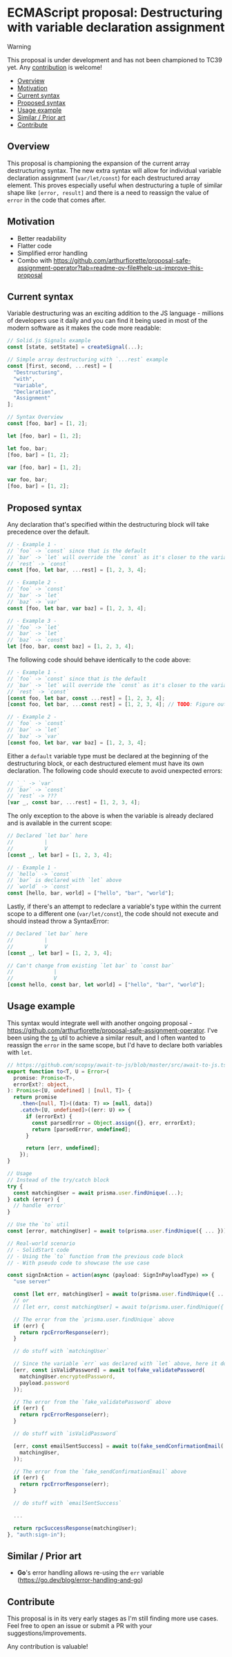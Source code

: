 # ECMAScript proposal: Destructuring with variable declaration assignment

> [!WARNING]
> This proposal is under development and has not been championed to TC39 yet. Any [contribution](#contribute) is welcome!

- [Overview](#overview)
- [Motivation](#motivation)
- [Current syntax](#current-syntax)
- [Proposed syntax](#proposed-syntax)
- [Usage example](#usage-example)
- [Similar / Prior art](#similar--prior-art)
- [Contribute](#contribute)

## Overview

This proposal is championing the expansion of the current array destructuring syntax. The new extra syntax will allow for individual variable declaration assignment (`var/let/const`) for each destructured array element. This proves especially useful when destructuring a tuple of similar shape like `[error, result]` and there is a need to reassign the value of `error` in the code that comes after.

## Motivation
<!-- TODO -->
- Better readability
- Flatter code
- Simplified error handling
- Combo with https://github.com/arthurfiorette/proposal-safe-assignment-operator?tab=readme-ov-file#help-us-improve-this-proposal

## Current syntax

Variable destructuring was an exciting addition to the JS language - millions of developers use it daily and you can find it being used in most of the modern software as it makes the code more readable:

```typescript
// Solid.js Signals example
const [state, setState] = createSignal(...);

// Simple array destructuring with `...rest` example
const [first, second, ...rest] = [
  "Destructuring",
  "with",
  "Variable",
  "Declaration",
  "Assignment"
];
```

```typescript
// Syntax Overview
const [foo, bar] = [1, 2];

let [foo, bar] = [1, 2];

let foo, bar;
[foo, bar] = [1, 2];

var [foo, bar] = [1, 2];

var foo, bar;
[foo, bar] = [1, 2];
```

## Proposed syntax

Any declaration that's specified within the destructuring block will take precedence over the default.

```typescript
// - Example 1 -
// `foo` -> `const` since that is the default
// `bar` -> `let` will override the `const` as it's closer to the variable
// `rest` -> `const`
const [foo, let bar, ...rest] = [1, 2, 3, 4];

// - Example 2 -
// `foo` -> `const`
// `bar` -> `let`
// `baz` -> `var`
const [foo, let bar, var baz] = [1, 2, 3, 4];

// - Example 3 -
// `foo` -> `let`
// `bar` -> `let`
// `baz` -> `const`
let [foo, bar, const baz] = [1, 2, 3, 4];
```

The following code should behave identically to the code above:

```typescript
// - Example 1 -
// `foo` -> `const` since that is the default
// `bar` -> `let` will override the `const` as it's closer to the variable
// `rest` -> `const`
[const foo, let bar, const ...rest] = [1, 2, 3, 4];
[const foo, let bar, ...const rest] = [1, 2, 3, 4]; // TODO: Figure out where to place the `...`

// - Example 2 -
// `foo` -> `const`
// `bar` -> `let`
// `baz` -> `var`
[const foo, let bar, var baz] = [1, 2, 3, 4];
```

Either a `default` variable type must be declared at the beginning of the destructuring block, or each destructured element must have its own declaration. The following code should execute to avoid unexpected errors:

```typescript
// `_` -> `var`
// `bar` -> `const`
// `rest` -> ???
[var _, const bar, ...rest] = [1, 2, 3, 4];
```

The only exception to the above is when the variable is already declared and is available in the current scope:

```typescript
// Declared `let bar` here
//          |
//          V
[const _, let bar] = [1, 2, 3, 4];

// - Example 1 -
// `hello` -> `const`
// `bar` is declared with `let` above
// `world` -> `const`
const [hello, bar, world] = ["hello", "bar", "world"];
```

Lastly, if there's an attempt to redeclare a variable's type within the current scope to a different one (`var/let/const`), the code should not execute and should instead throw a SyntaxError:

```typescript
// Declared `let bar` here
//          |
//          V
[const _, let bar] = [1, 2, 3, 4];

// Can't change from existing `let bar` to `const bar`
//             |
//             V
[const hello, const bar, let world] = ["hello", "bar", "world"];
```

## Usage example

This syntax would integrate well with another ongoing proposal - https://github.com/arthurfiorette/proposal-safe-assignment-operator. I've been using the [`to`](https://github.com/scopsy/await-to-js/blob/master/src/await-to-js.ts) util to achieve a similar result, and I often wanted to reassign the `error` in the same scope, but I'd have to declare both variables with `let`.

```typescript
// https://github.com/scopsy/await-to-js/blob/master/src/await-to-js.ts
export function to<T, U = Error>(
  promise: Promise<T>,
  errorExt?: object,
): Promise<[U, undefined] | [null, T]> {
  return promise
    .then<[null, T]>((data: T) => [null, data])
    .catch<[U, undefined]>((err: U) => {
      if (errorExt) {
        const parsedError = Object.assign({}, err, errorExt);
        return [parsedError, undefined];
      }

      return [err, undefined];
    });
}

// Usage
// Instead of the try/catch block
try {
  const matchingUser = await prisma.user.findUnique(...);
} catch (error) {
  // handle `error`
}

// Use the `to` util
const [error, matchingUser] = await to(prisma.user.findUnique({ ... }));
```

```typescript
// Real-world scenario
// - SolidStart code
// - Using the `to` function from the previous code block
// - With pseudo code to showcase the use case

const signInAction = action(async (payload: SignInPayloadType) => {
  "use server"

  const [let err, matchingUser] = await to(prisma.user.findUnique({ ... }));
  // or
  // [let err, const matchingUser] = await to(prisma.user.findUnique({ ... }));

  // The error from the `prisma.user.findUnique` above
  if (err) {
    return rpcErrorResponse(err);
  }

  // do stuff with `matchingUser`

  // Since the variable `err` was declared with `let` above, here it doesn't need to be declared specifically
  [err, const isValidPassword] = await to(fake_validatePassword(
    matchingUser.encryptedPassword,
    payload.password
  ));

  // The error from the `fake_validatePassword` above
  if (err) {
    return rpcErrorResponse(err);
  }

  // do stuff with `isValidPassword`

  [err, const emailSentSuccess] = await to(fake_sendConfirmationEmail(
    matchingUser,
  ));

  // The error from the `fake_sendConfirmationEmail` above
  if (err) {
    return rpcErrorResponse(err);
  }

  // do stuff with `emailSentSuccess`

  ...

  return rpcSuccessResponse(matchingUser);
}, "auth:sign-in");
```

## Similar / Prior art

- **Go**'s error handling allows re-using the `err` variable (https://go.dev/blog/error-handling-and-go)

## Contribute

This proposal is in its very early stages as I'm still finding more use cases. Feel free to open an issue or submit a PR with your suggestions/improvements.

Any contribution is valuable!
